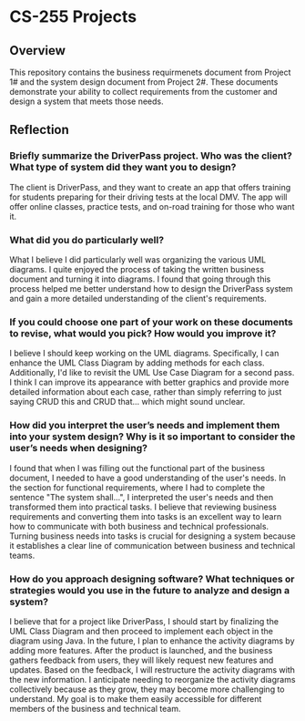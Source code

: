 # CS-255 Projects

## Overview
This repository contains the business requirmenets document from Project 1# and the system design document from Project 2#. These documents demonstrate your ability to collect requirements from the customer and design a system that meets those needs.

## Reflection

### Briefly summarize the DriverPass project. Who was the client? What type of system did they want you to design?

The client is DriverPass, and they want to create an app that offers training for students preparing for their driving tests at the local DMV. The app will offer online classes, practice tests, and on-road training for those who want it.


### What did you do particularly well?

What I believe I did particularly well was organizing the various UML diagrams. I quite enjoyed the process of taking the written business document and turning it into diagrams. I found that going through this process helped me better understand how to design the DriverPass system and gain a more detailed understanding of the client's requirements.


### If you could choose one part of your work on these documents to revise, what would you pick? How would you improve it?

I believe I should keep working on the UML diagrams. Specifically, I can enhance the UML Class Diagram by adding methods for each class. Additionally, I'd like to revisit the UML Use Case Diagram for a second pass. I think I can improve its appearance with better graphics and provide more detailed information about each case, rather than simply referring to just saying CRUD this and CRUD that... which might sound unclear.

### How did you interpret the user’s needs and implement them into your system design? Why is it so important to consider the user’s needs when designing?

I found that when I was filling out the functional part of the business document, I needed to have a good understanding of the user's needs. In the section for functional requirements, where I had to complete the sentence "The system shall...", I interpreted the user's needs and then transformed them into practical tasks. I believe that reviewing business requirements and converting them into tasks is an excellent way to learn how to communicate with both business and technical professionals. Turning business needs into tasks is crucial for designing a system because it establishes a clear line of communication between business and technical teams.

### How do you approach designing software? What techniques or strategies would you use in the future to analyze and design a system?

I believe that for a project like DriverPass, I should start by finalizing the UML Class Diagram and then proceed to implement each object in the diagram using Java. In the future, I plan to enhance the activity diagrams by adding more features. After the product is launched, and the business gathers feedback from users, they will likely request new features and updates. Based on the feedback, I will restructure the activity diagrams with the new information. I anticipate needing to reorganize the activity diagrams collectively because as they grow, they may become more challenging to understand. My goal is to make them easily accessible for different members of the business and technical team. 
